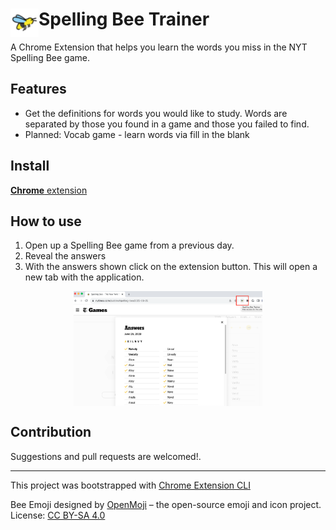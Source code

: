 # <img src="public/icons/icon_48.png" width="45" align="left"> Spelling Bee Trainer

A Chrome Extension that helps you learn the words you miss in the NYT Spelling Bee game.

## Features

- Get the definitions for words you would like to study. Words are separated by those you found in a game and those you failed to find.
- Planned: Vocab game - learn words via fill in the blank

## Install

[**Chrome** extension]()

## How to use

1. Open up a Spelling Bee game from a previous day. 
2. Reveal the answers 
3. With the answers shown click on the extension button. This will open a new tab with the application.

<p align="center">
<img src="./images/nyt-game-example.png" style="display: block;
  margin-left: auto;
  margin-right: auto;
  width: 60%;">
</p>

## Contribution

Suggestions and pull requests are welcomed!.

---

This project was bootstrapped with [Chrome Extension CLI](https://github.com/dutiyesh/chrome-extension-cli)


Bee Emoji designed by [OpenMoji](https://openmoji.org/) – the open-source emoji and icon project. License: [CC BY-SA 4.0](https://creativecommons.org/licenses/by-sa/4.0/#)

